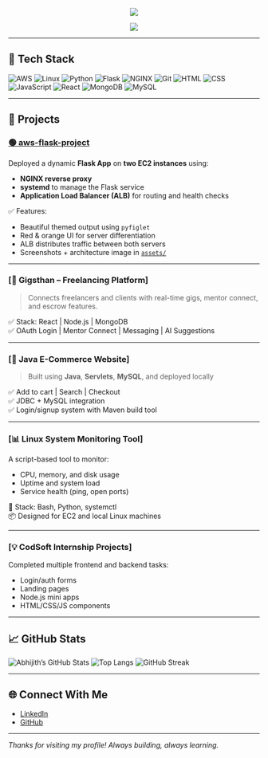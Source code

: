 <p align="center">
  <img src="https://capsule-render.vercel.app/api?type=waving&color=0:ff6f91,100:db2777&height=200&section=header&text=Hey,%20I'm%20Abhijith!&fontSize=40&fontAlignY=35&animation=fadeIn&desc=Cloud%20|%20Linux%20|%20DevOps%20|%20AWS&descAlign=50&descSize=20" />
</p>

<p align="center">
  <img src="https://readme-typing-svg.herokuapp.com?font=Fira+Code&weight=500&pause=1000&color=FBBF24&center=true&width=450&lines=Tech+Support+Engineer+%7C+Cloud+Learner;Python%2C+Linux%2C+AWS%2C+DevOps+Focused;Always+building+and+Learning%F0%9F%8E%93" />
</p>


---

## 🧰 Tech Stack

![AWS](https://img.shields.io/badge/AWS-FF9900?style=for-the-badge&logo=amazonaws&logoColor=white)
![Linux](https://img.shields.io/badge/Linux-FCC624?style=for-the-badge&logo=linux&logoColor=black)
![Python](https://img.shields.io/badge/Python-3776AB?style=for-the-badge&logo=python&logoColor=white)
![Flask](https://img.shields.io/badge/Flask-black?style=for-the-badge&logo=flask&logoColor=white)
![NGINX](https://img.shields.io/badge/Nginx-009639?style=for-the-badge&logo=nginx&logoColor=white)
![Git](https://img.shields.io/badge/Git-F05032?style=for-the-badge&logo=git&logoColor=white)
![HTML](https://img.shields.io/badge/HTML-E34F26?style=for-the-badge&logo=html5&logoColor=white)
![CSS](https://img.shields.io/badge/CSS-1572B6?style=for-the-badge&logo=css3&logoColor=white)
![JavaScript](https://img.shields.io/badge/JavaScript-F7DF1E?style=for-the-badge&logo=javascript&logoColor=black)
![React](https://img.shields.io/badge/React-20232A?style=for-the-badge&logo=react&logoColor=61DAFB)
![MongoDB](https://img.shields.io/badge/MongoDB-4EA94B?style=for-the-badge&logo=mongodb&logoColor=white)
![MySQL](https://img.shields.io/badge/MySQL-005C84?style=for-the-badge&logo=mysql&logoColor=white)

---

## 🚀 Projects

### [🟢 aws-flask-project](https://github.com/Abhijith-suresh23445/aws-flask-project)

Deployed a dynamic **Flask App** on **two EC2 instances** using:

- **NGINX reverse proxy**
- **systemd** to manage the Flask service
- **Application Load Balancer (ALB)** for routing and health checks

✅ Features:

- Beautiful themed output using `pyfiglet`  
- Red & orange UI for server differentiation  
- ALB distributes traffic between both servers  
- Screenshots + architecture image in [`assets/`](https://github.com/Abhijith-suresh23445/aws-flask-project/tree/main/assets)

---

### [💼 Gigsthan – Freelancing Platform]

> Connects freelancers and clients with real-time gigs, mentor connect, and escrow features.

✅ Stack: React | Node.js | MongoDB  
✅ OAuth Login | Mentor Connect | Messaging | AI Suggestions

---

### [🛒 Java E-Commerce Website]

> Built using **Java**, **Servlets**, **MySQL**, and deployed locally

✅ Add to cart | Search | Checkout  
✅ JDBC + MySQL integration  
✅ Login/signup system with Maven build tool

---

### [📊 Linux System Monitoring Tool]

A script-based tool to monitor:

- CPU, memory, and disk usage  
- Uptime and system load  
- Service health (ping, open ports)

🚀 Stack: Bash, Python, systemctl  
📦 Designed for EC2 and local Linux machines

---

### [💡 CodSoft Internship Projects]

Completed multiple frontend and backend tasks:

- Login/auth forms  
- Landing pages  
- Node.js mini apps  
- HTML/CSS/JS components

---

## 📈 GitHub Stats

![Abhijith’s GitHub Stats](https://github-readme-stats.vercel.app/api?username=Abhijith-suresh23445&show_icons=true&theme=tokyonight)
![Top Langs](https://github-readme-stats.vercel.app/api/top-langs/?username=Abhijith-suresh23445&layout=compact&theme=tokyonight)
![GitHub Streak](https://streak-stats.demolab.com?user=Abhijith-suresh23445&theme=tokyonight&hide_border=false)

---

## 🌐 Connect With Me

- [LinkedIn](https://www.linkedin.com/in/www.linkedin.com/in/abhijith-suresh-199506279)
- [GitHub](https://github.com/Abhijith-suresh23445)

---

*Thanks for visiting my profile! Always building, always learning.*
